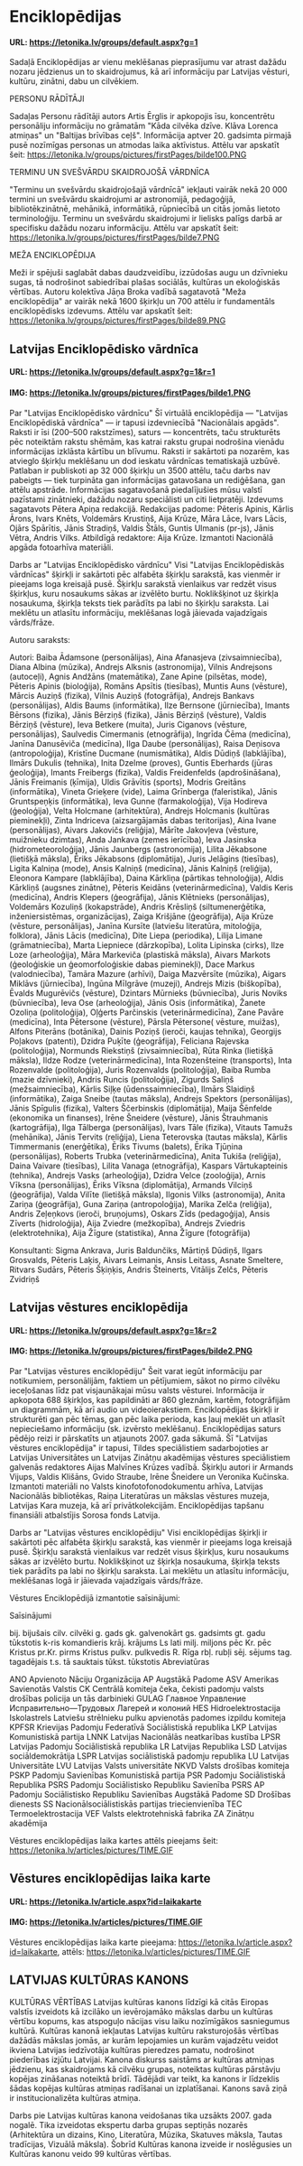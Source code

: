# Enciklopēdijas

#### URL: https://letonika.lv/groups/default.aspx?g=1

Sadaļā Enciklopēdijas ar vienu meklēšanas pieprasījumu var atrast dažādu nozaru jēdzienus un to skaidrojumus, kā arī informāciju par Latvijas vēsturi, kultūru, zinātni, dabu un cilvēkiem.
	
PERSONU RĀDĪTĀJI

Sadaļas Personu rādītāji autors Artis Ērglis ir apkopojis īsu, koncentrētu personāliju informāciju no grāmatām "Kāda cilvēka dzīve. Klāva Lorenca atmiņas" un "Baltijas brīvības ceļš". Informācija aptver 20. gadsimta pirmajā pusē nozīmīgas personas un atmodas laika aktīvistus. Attēlu var apskatīt šeit: https://letonika.lv/groups/pictures/firstPages/bilde100.PNG

	
TERMINU UN SVEŠVĀRDU SKAIDROJOŠĀ VĀRDNĪCA

"Terminu un svešvārdu skaidrojošajā vārdnīcā" iekļauti vairāk nekā 20 000 termini un svešvārdu skaidrojumi ar astronomijā, pedagoģijā, bibliotēkzinātnē, mehānikā, informātikā, rūpniecībā un citās jomās lietoto terminoloģiju. Terminu un svešvārdu skaidrojumi ir lielisks palīgs darbā ar specifisku dažādu nozaru informāciju. Attēlu var apskatīt šeit: https://letonika.lv/groups/pictures/firstPages/bilde7.PNG
	
MEŽA ENCIKLOPĒDIJA

Meži ir spējuši saglabāt dabas daudzveidību, izzūdošas augu un dzīvnieku sugas, tā nodrošinot sabiedrībai plašas sociālās, kultūras un ekoloģiskās vērtības. Autoru kolektīva Jāņa Broka vadībā sagatavotā "Meža enciklopēdija" ar vairāk nekā 1600 šķirkļu un 700 attēlu ir fundamentāls enciklopēdisks izdevums. Attēlu var apskatīt šeit: https://letonika.lv/groups/pictures/firstPages/bilde89.PNG


## Latvijas Enciklopēdisko vārdnīca
#### URL: https://letonika.lv/groups/default.aspx?g=1&r=1
#### IMG: https://letonika.lv/groups/pictures/firstPages/bilde1.PNG

Par "Latvijas Enciklopēdisko vārdnīcu"
Šī virtuālā enciklopēdija — "Latvijas Enciklopēdiskā vārdnīca" — ir tapusi izdevniecībā "Nacionālais apgāds". Raksti ir īsi (200–500 rakstzīmes), saturs — koncentrēts, taču strukturēts pēc noteiktām rakstu shēmām, kas katrai rakstu grupai nodrošina vienādu informācijas izklāsta kārtību un blīvumu. Raksti ir sakārtoti pa nozarēm, kas atvieglo šķirkļu meklēšanu un dod ieskatu vārdnīcas tematiskajā uzbūvē. Patlaban ir publiskoti ap 32 000 šķirkļu un 3500 attēlu, taču darbs nav pabeigts — tiek turpināta gan informācijas gatavošana un rediģēšana, gan attēlu apstrāde.
Informācijas sagatavošanā piedalījušies mūsu valstī pazīstami zinātnieki, dažādu nozaru speciālisti un citi lietpratēji.
Izdevums sagatavots Pētera Apiņa redakcijā.
Redakcijas padome: Pēteris Apinis, Kārlis Ārons, Ivars Knēts, Voldemārs Krustiņš, Aija Krūze, Māra Lāce, Ivars Lācis, Ojārs Spārītis, Jānis Stradiņš, Valdis Štāls, Guntis Ulmanis (pr-js), Jānis Vētra, Andris Vilks.
Atbildīgā redaktore: Aija Krūze.
Izmantoti Nacionālā apgāda fotoarhīva materiāli.

Darbs ar "Latvijas Enciklopēdisko vārdnīcu"
Visi "Latvijas Enciklopēdiskās vārdnīcas" šķirkļi ir sakārtoti pēc alfabēta šķirkļu sarakstā, kas vienmēr ir pieejams loga kreisajā pusē. Šķirkļu sarakstā vienlaikus var redzēt visus šķirkļus, kuru nosaukums sākas ar izvēlēto burtu. Noklikšķinot uz šķirkļa nosaukuma, šķirkļa teksts tiek parādīts pa labi no šķirkļu saraksta.
Lai meklētu un atlasītu informāciju, meklēšanas logā jāievada vajadzīgais vārds/frāze.

Autoru saraksts: 

Autori: Baiba Ādamsone (personālijas), Aina Afanasjeva (zivsaimniecība), Diana Albina (mūzika), Andrejs Alksnis (astronomija), Vilnis Andrejsons (autoceļi), Agnis Andžāns (matemātika), Zane Apine (pilsētas, mode), Pēteris Apinis (bioloģija), Romāns Apsītis (tiesības), Muntis Auns (vēsture), Mārcis Auziņš (fizika), Vilnis Auziņš (fotogrāfija), Andrejs Bankavs (personālijas), Aldis Baums (informātika), Ilze Bernsone (jūrniecība), Imants Bērsons (fizika), Jānis Bērziņš (fizika), Jānis Bērziņš (vēsture), Valdis Bērziņš (vēsture), Ieva Betkere (muita), Juris Ciganovs (vēsture, personālijas), Saulvedis Cimermanis (etnogrāfija), Ingrīda Čēma (medicīna), Janīna Danusēviča (medicīna), Ilga Daube (personālijas), Raisa Deņisova (antropoloģija), Kristīne Ducmane (numismātika), Aldis Dūdiņš (labklājība), Ilmārs Dukulis (tehnika), Inita Dzelme (proves), Guntis Eberhards (jūras ģeoloģija), Imants Freibergs (fizika), Valdis Freidenfelds (apdrošināšana), Jānis Freimanis (ķīmija), Uldis Grāvītis (sports), Modris Greitāns (informātika), Vineta Grieķere (vide), Laima Grīnberga (faleristika), Jānis Gruntspeņķis (informātika), Ieva Gunne (farmakoloģija), Vija Hodireva (ģeoloģija), Velta Holcmane (arhitektūra), Andrejs Holcmanis (kultūras pieminekļi), Zinta Indriceva (aizsargājamās dabas teritorijas), Aina Ivane (personālijas), Aivars Jakovičs (reliģija), Mārīte Jakovļeva (vēsture, muižnieku dzimtas), Anda Jankava (zemes ierīcība), Ieva Jasinska (hidrometeoroloģija), Jānis Jaunbergs (astronomija), Lilita Jēkabsone (lietišķā māksla), Ēriks Jēkabsons (diplomātija), Juris Jelāgins (tiesības), Ligita Kalniņa (mode), Ansis Kalniņš (medicīna), Jānis Kalniņš (reliģija), Eleonora Kampare (labklājība), Daina Kārkliņa (pārtikas tehnoloģija), Aldis Kārkliņš (augsnes zinātne), Pēteris Keidāns (veterinārmedicīna), Valdis Keris (medicīna), Andris Klepers (ģeogrāfija), Jānis Klētnieks (personālijas), Voldemārs Kozuliņš (kokapstrāde), Andris Krēsliņš (siltumenerģētika, inženiersistēmas, organizācijas), Zaiga Krišjāne (ģeogrāfija), Aija Krūze (vēsture, personālijas), Janīna Kursīte (latviešu literatūra, mitoloģija, folklora), Jānis Lācis (medicīna), Dite Liepa (periodika), Lilija Limane (grāmatniecība), Marta Liepniece (dārzkopība), Lolita Lipinska (cirks), Ilze Loze (arheoloģija), Māra Markeviča (plastiskā māksla), Aivars Markots (ģeoloģiskie un ģeomorfoloģiskie dabas pieminekļi), Dace Markus (valodniecība), Tamāra Mazure (arhīvi), Daiga Mazvērsīte (mūzika), Aigars Miklāvs (jūrniecība), Ingūna Mīlgrāve (muzeji), Andrejs Mizis (biškopība), Ēvalds Mugurēvičs (vēsture), Dzintars Mūrnieks (būvniecība), Juris Noviks (būvniecība), Ieva Ose (arheoloģija), Jānis Osis (informātika), Žanete Ozoliņa (politoloģija), Oļģerts Parčinskis (veterinārmedicīna), Zane Pavāre (medicīna), Inta Pētersone (vēsture), Pārsla Pētersone( vēsture, muižas), Alfons Piterāns (botānika), Dainis Poziņš (ieroči, kaujas tehnika), Georgijs Poļakovs (patenti), Dzidra Puķīte (ģeogrāfija), Feliciana Rajevska (politoloģija), Normunds Riekstiņš (zivsaimniecība), Rūta Rinka (lietišķā māksla), Ildze Rodze (veterinārmedicīna), Inta Rozenšteine (transports), Inta Rozenvalde (politoloģija), Juris Rozenvalds (politoloģija), Baiba Rumba (mazie dzīvnieki), Andris Runcis (politoloģija), Zigurds Saliņš (mežsaimniecība), Kārlis Siļķe (ūdenssaimniecība), Ilmārs Slaidiņš (informātika), Zaiga Sneibe (tautas māksla), Andrejs Spektors (personālijas), Jānis Spīgulis (fizika), Valters Ščerbinskis (diplomātija), Maija Šēnfelde (ekonomika un finanses), Irēne Šneidere (vēsture), Jānis Štrauhmanis (kartogrāfija), Ilga Tālberga (personālijas), Ivars Tāle (fizika), Vitauts Tamužs (mehānika), Jānis Tervits (reliģija), Liena Teterovska (tautas māksla), Kārlis Timmermanis (enerģētika), Ēriks Tivums (balets), Ērika Tjūņina (personālijas), Roberts Trubka (veterinārmedicīna), Anita Tukiša (reliģija), Daina Vaivare (tiesības), Lilita Vanaga (etnogrāfija), Kaspars Vārtukapteinis (tehnika), Andrejs Vasks (arheoloģija), Dzidra Velce (zooloģija), Arnis Vīksna (personālijas), Ēriks Vīksna (diplomātija), Armands Vilciņš (ģeogrāfija), Valda Vilīte (lietišķā māksla), Ilgonis Vilks (astronomija), Anita Zariņa (ģeogrāfija), Guna Zariņa (antropoloģija), Marika Zelča (reliģija), Andris Zeļeņkovs (ieroči, bruņojums), Oskars Zīds (pedagoģija), Ansis Zīverts (hidroloģija), Aija Zviedre (mežkopība), Andrejs Zviedris (elektrotehnika), Aija Žīgure (statistika), Anna Žīgure (fotogrāfija)

Konsultanti: Sigma Ankrava, Juris Baldunčiks, Mārtiņš Dūdiņš, Ilgars Grosvalds, Pēteris Laķis, Aivars Leimanis, Ansis Leitass, Asnate Smeltere, Ritvars Sudārs, Pēteris Šķiņķis, Andris Šteinerts, Vitālijs Zelčs, Pēteris Zvidriņš

## Latvijas vēstures enciklopēdija

#### URL: https://letonika.lv/groups/default.aspx?g=1&r=2
#### IMG: https://letonika.lv/groups/pictures/firstPages/bilde2.PNG

Par "Latvijas vēstures enciklopēdiju"
Šeit varat iegūt informāciju par notikumiem, personālijām, faktiem un pētījumiem, sākot no pirmo cilvēku ieceļošanas līdz pat visjaunākajai mūsu valsts vēsturei. Informācija ir apkopota 688 šķirkļos, kas papildināti ar 860 gleznām, kartēm, fotogrāfijām un diagrammām, kā arī audio un videoierakstiem. Enciklopēdijas šķirkļi ir strukturēti gan pēc tēmas, gan pēc laika perioda, kas ļauj meklēt un atlasīt nepieciešamo informāciju (sk. izvērsto meklēšanu). Enciklopēdijas saturs pēdējo reizi ir pārskatīts un atjaunots 2007. gada sākumā.
Šī "Latvijas vēstures enciklopēdija" ir tapusi, Tildes speciālistiem sadarbojoties ar Latvijas Universitātes un Latvijas Zinātņu akadēmijas vēstures speciālistiem galvenās redaktores Aijas Malvīnes Krūzes vadībā. Šķirkļu autori ir Armands Vijups, Valdis Klišāns, Gvido Straube, Irēne Šneidere un Veronika Kučinska. Izmantoti materiāli no Valsts kinofotofonodokumentu arhīva, Latvijas Nacionālās bibliotēkas, Raiņa Literatūras un mākslas vēstures muzeja, Latvijas Kara muzeja, kā arī privātkolekcijām. Enciklopēdijas tapšanu finansiāli atbalstījis Sorosa fonds Latvija.

Darbs ar "Latvijas vēstures enciklopēdiju"
Visi enciklopēdijas šķirkļi ir sakārtoti pēc alfabēta šķirkļu sarakstā, kas vienmēr ir pieejams loga kreisajā pusē. Šķirkļu sarakstā vienlaikus var redzēt visus šķirkļus, kuru nosaukums sākas ar izvēlēto burtu. Noklikšķinot uz šķirkļa nosaukuma, šķirkļa teksts tiek parādīts pa labi no šķirkļu saraksta.
Lai meklētu un atlasītu informāciju, meklēšanas logā ir jāievada vajadzīgais vārds/frāze.

Vēstures Enciklopēdijā izmantotie saīsinājumi:

Saīsinājumi

bij.	bijušais
cilv.	cilvēki
g.	gads
gk.	galvenokārt
gs.	gadsimts
gt.	gadu tūkstotis
k-ris	komandieris
krāj.	krājums
Ls	lati
milj.	miljons
pēc Kr.	pēc Kristus
pr.Kr.	pirms Kristus
pulkv.	pulkvedis
R.	Rīga
rbļ.	rubļi
sēj.	sējums
tag.	tagadējais
t.s.	tā sauktais
tūkst.	tūkstotis
Abreviatūras

ANO	Apvienoto Nāciju Organizācija
AP	Augstākā Padome
ASV	Amerikas Savienotās Valstis
CK	Centrālā komiteja
čeka, čekisti	padomju valsts drošības policija un tās darbinieki
GULAG	Главное Управление Исправительно—Трудовых Лагерей и колоний
HES	Hidroelektrostacija
Iskolastrels	Latviešu strēlnieku pulku apvienotās padomes izpildu komiteja
KPFSR	Krievijas Padomju Federatīvā Sociālistiskā republika
LKP	Latvijas Komunistiskā partija
LNNK	Latvijas Nacionālās neatkarības kustība
LPSR	Latvijas Padomju Sociālistiskā republika
LR	Latvijas Republika
LSD	Latvijas sociāldemokrātija
LSPR	Latvijas sociālistiskā padomju republika
LU	Latvijas Universitāte
LVU	Latvijas Valsts universitāte
NKVD	Valsts drošības komiteja
PSKP	Padomju Savienības Komunistiskā partija
PSR	Padomju Sociālistiskā Republika
PSRS	Padomju Sociālistisko Republiku Savienība
PSRS AP	Padomju Sociālistisko Republiku Savienības Augstākā Padome
SD	Drošības dienests
SS	Nacionālsociālistiskās partijas triecienvienība
TEC	Termoelektrostacija
VEF	Valsts elektrotehniskā fabrika
ZA	Zinātņu akadēmija

Vēstures enciklopēdijas laika kartes attēls pieejams šeit: https://letonika.lv/articles/pictures/TIME.GIF

## Vēstures enciklopēdijas laika karte
#### URL: https://letonika.lv/article.aspx?id=laikakarte
#### IMG: https://letonika.lv/articles/pictures/TIME.GIF

Vēstures enciklopēdijas laika karte pieejama: https://letonika.lv/article.aspx?id=laikakarte, attēls: https://letonika.lv/articles/pictures/TIME.GIF

## LATVIJAS KULTŪRAS KANONS

KULTŪRAS VĒRTĪBAS
Latvijas kultūras kanons līdzīgi kā citās Eiropas valstīs izveidots kā izcilāko un ievērojamāko mākslas darbu un kultūras vērtību kopums, kas atspoguļo nācijas visu laiku nozīmīgākos sasniegumus kultūrā. Kultūras kanonā iekļautas Latvijas kultūru raksturojošās vērtības dažādās mākslas jomās, ar kurām lepojamies un kurām vajadzētu veidot ikviena Latvijas iedzīvotāja kultūras pieredzes pamatu, nodrošinot piederības izjūtu Latvijai. Kanona diskurss saistāms ar kultūras atmiņas jēdzienu, kas skaidrojams kā cilvēku grupas, noteiktas kultūras pārstāvju kopējas zināšanas noteiktā brīdī. Tādējādi var teikt, ka kanons ir līdzeklis šādas kopējas kultūras atmiņas radīšanai un izplatīšanai. Kanons savā ziņā ir institucionalizēta kultūras atmiņa.

Darbs pie Latvijas kultūras kanona veidošanas tika uzsākts 2007. gada nogalē. Tika izveidotas ekspertu darba grupas septiņās nozarēs (Arhitektūra un dizains, Kino, Literatūra, Mūzika, Skatuves māksla, Tautas tradīcijas, Vizuālā māksla). Šobrīd Kultūras kanona izveide ir noslēgusies un Kultūras kanonu veido 99 kultūras vērtības.
